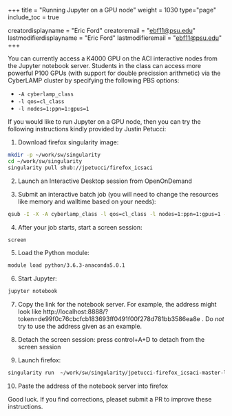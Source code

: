 +++
title = "Running Jupyter on a GPU node"
weight = 1030
type="page"
include_toc = true

creatordisplayname = "Eric Ford"
creatoremail = "ebf11@psu.edu"
lastmodifierdisplayname = "Eric Ford"
lastmodifieremail = "ebf11@psu.edu"
+++

You can currently access a K4000 GPU on the ACI interactive nodes from the Jupyter notebook server.  Students in the class can access more powerful P100 GPUs (with support for double precission arithmetic) via the CyberLAMP cluster by specifying the following PBS options:
- `-A cyberlamp_class`
- `-l qos=cl_class`
- `-l nodes=1:ppn=1:gpus=1` 

If you would like to run Jupyter on a GPU node, then you can try the following instructions kindly provided by Justin Petucci:

1. Download firefox singularity image:
```bash
mkdir -p ~/work/sw/singularity
cd ~/work/sw/singularity
singularity pull shub://jpetucci/firefox_icsaci
```

2. Launch an Interactive Desktop session from OpenOnDemand

3. Submit an interactive batch job (you will need to change the resources like memory and walltime based on your needs):
```bash
qsub -I -X -A cyberlamp_class -l qos=cl_class -l nodes=1:ppn=1:gpus=1 -l walltime=2:00:00
```

4. After your job starts, start a screen session:
```bash
screen
```

5. Load the Python module:
```bash
module load python/3.6.3-anaconda5.0.1
```

6. Start Jupyter:
```bash
jupyter notebook
```

7. Copy the link for the notebook server.  For example, the address might look like http://localhost:8888/?token=de99f0c76cbcfcb183693ff0491f00f278d781bb3586ea8e . Do *not* try to use the address given as an example.

8. Detach the screen session:
 press control+A+D to detach from the screen session

9. Launch firefox:
```bash
singularity run  ~/work/sw/singularity/jpetucci-firefox_icsaci-master-latest.simg
```

10. Paste the address of the notebook server into firefox 

Good luck.  If you find corrections, pleaset submit a PR to improve these instructions. 
